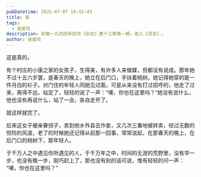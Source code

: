 ```yaml
---
pubDatetime: 2025-07-07 19:42:43
title: 爱
tags:
  - 张爱玲
description: 初载一九四四年四月《杂志》第十三卷第一期，收入《流言》​。
author: 张爱玲
---
```

这是真的。

有个村庄的小康之家的女孩子，生得美，有许多人来做媒，但都没有说成。那年她不过十五六岁罢，是春天的晚上，她立在后门口，手扶着桃树。她记得她穿的是一件月白的衫子。对门住的年轻人同她见过面，可是从来没有打过招呼的，他走了过来，离得不远，站定了，轻轻的说了一声：​“噢，你也在这里吗？​”她没有说什么，他也没有再说什么，站了一会，各自走开了。

就这样就完了。

后来这女子被亲眷拐子，卖到他乡外县去作妾，又几次三番地被转卖，经过无数的惊险的风波，老了的时候她还记得从前那一回事，常常说起，在那春天的晚上，在后门口的桃树下，那年轻人。

于千万人之中遇见你所遇见的人，于千万年之中，时间的无涯的荒野里，没有早一步，也没有晚一步，刚巧赶上了，那也没有别的话可说，惟有轻轻的问一声：​“噢，你也在这里吗？​”